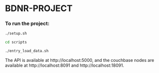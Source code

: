 # BDNR-PROJECT

### To run the project:

```bash
./setup.sh
```

```bash
cd scripts
```

```bash
./entry_load_data.sh
```

The API is available at http://localhost:5000, and the couchbase nodes are available at http://localhost:8091 and http://localhost:18091.

